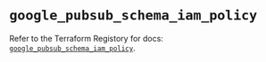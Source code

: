 # `google_pubsub_schema_iam_policy`

Refer to the Terraform Registory for docs: [`google_pubsub_schema_iam_policy`](https://registry.terraform.io/providers/hashicorp/google/5.21.0/docs/resources/pubsub_schema_iam_policy).

